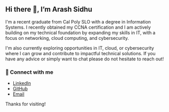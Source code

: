 ## Hi there 👋, I’m Arash Sidhu

I'm a recent graduate from Cal Poly SLO with a degree in Information Systems. I recently obtained my CCNA certification and I am actively building on my technical foundation by expanding my skills in IT, with a focus on networking, cloud computing, and cybersecurity.

I'm also currently exploring opportunities in IT, cloud, or cybersecurity where I can grow and contribute to impactful technical solutions. If you have any advice or simply want to chat please do not hesitate to reach out!

### 🔗 Connect with me

- [LinkedIn](https://www.linkedin.com/in/arashsidhu)
- [GitHub](https://github.com/arashsidhu)
- [Email](mailto:arashdeepsidhu10@gmail.com) 

Thanks for visiting!
